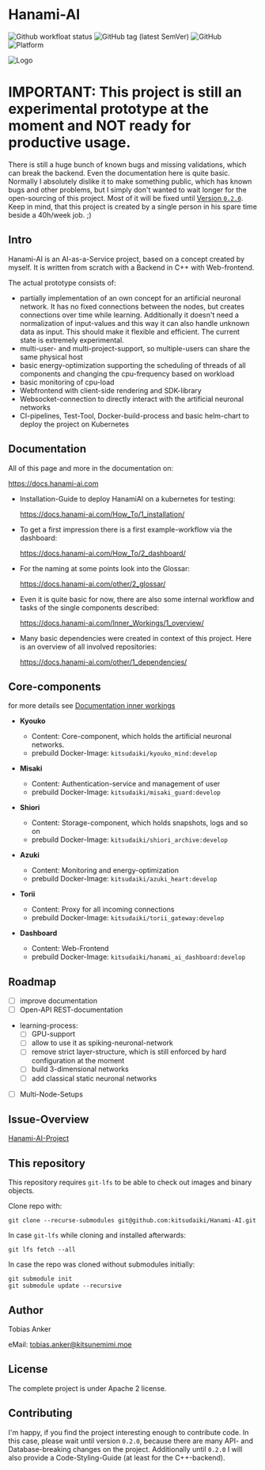 # Hanami-AI

![Github workfloat status](https://img.shields.io/github/actions/workflow/status/kitsudaiki/Hanami-AI/build_test.yml?branch=develop&style=flat-square&label=build%20and%20test)
![GitHub tag (latest SemVer)](https://img.shields.io/github/v/tag/kitsudaiki/Hanami-AI?label=version&style=flat-square)
![GitHub](https://img.shields.io/github/license/kitsudaiki/Hanami-AI?style=flat-square)
![Platform](https://img.shields.io/badge/platform-Linux--x64-lightgrey?style=flat-square)

![Logo](assets/hanami-logo-with-text.png)

# **IMPORTANT: This project is still an experimental prototype at the moment and NOT ready for productive usage.** 

There is still a huge bunch of known bugs and missing validations, which can break the backend. Even the documentation here is quite basic. Normally I absolutely dislike it to make something public, which has known bugs and other problems, but I simply don't wanted to wait longer for the open-sourcing of this project. Most of it will be fixed until [Version `0.2.0`](/#roadmap). Keep in mind, that this project is created by a single person in his spare time beside a 40h/week job. ;)

## Intro

Hanami-AI is an AI-as-a-Service project, based on a concept created by myself. It is written from scratch with a Backend in C++ with Web-frontend.

The actual prototype consists of:

- partially implementation of an own concept for an artificial neuronal network. It has no fixed connections between the nodes, but creates connections over time while learning. Additionally it doesn't need a normalization of input-values and this way it can also handle unknown data as input. This should make it flexible and efficient. The current state is extremely experimental.
- multi-user- and multi-project-support, so multiple-users can share the same physical host
- basic energy-optimization supporting the scheduling of threads of all components and changing the cpu-frequency based on workload
- basic monitoring of cpu-load
- Webfrontend with client-side rendering and SDK-library
- Websocket-connection to directly interact with the artificial neuronal networks
- CI-pipelines, Test-Tool, Docker-build-process and basic helm-chart to deploy the project on Kubernetes

## Documentation

All of this page and more in the documentation on: 

https://docs.hanami-ai.com

- Installation-Guide to deploy HanamiAI on a kubernetes for testing:

    https://docs.hanami-ai.com/How_To/1_installation/

- To get a first impression there is a first example-workflow via the dashboard:

    https://docs.hanami-ai.com/How_To/2_dashboard/

- For the naming at some points look into the Glossar:

    https://docs.hanami-ai.com/other/2_glossar/

- Even it is quite basic for now, there are also some internal workflow and tasks of the single components described:

    https://docs.hanami-ai.com/Inner_Workings/1_overview/

- Many basic dependencies were created in context of this project. Here is an overview of all involved repositories:

    https://docs.hanami-ai.com/other/1_dependencies/

## Core-components

for more details see [Documentation inner workings](/Inner_Workings/1_overview/)

- **Kyouko**
    - Content: Core-component, which holds the artificial neuronal networks.
    - prebuild Docker-Image: `kitsudaiki/kyouko_mind:develop`

- **Misaki**
    - Content: Authentication-service and management of user
    - prebuild Docker-Image: `kitsudaiki/misaki_guard:develop`

- **Shiori**
    - Content: Storage-component, which holds snapshots, logs and so on
    - prebuild Docker-Image: `kitsudaiki/shiori_archive:develop`

- **Azuki**
    - Content: Monitoring and energy-optimization
    - prebuild Docker-Image: `kitsudaiki/azuki_heart:develop`

- **Torii**
    - Content: Proxy for all incoming connections
    - prebuild Docker-Image: `kitsudaiki/torii_gateway:develop`

- **Dashboard**
    - Content: Web-Frontend
    - prebuild Docker-Image: `kitsudaiki/hanami_ai_dashboard:develop`

## Roadmap

- [ ] improve documentation
- [ ] Open-API REST-documentation

- learning-process:
    - [ ] GPU-support
    - [ ] allow to use it as spiking-neuronal-network
    - [ ] remove strict layer-structure, which is still enforced by hard configuration at the moment
    - [ ] build 3-dimensional networks
    - [ ] add classical static neuronal networks

- [ ] Multi-Node-Setups

## Issue-Overview

[Hanami-AI-Project](https://github.com/users/kitsudaiki/projects/9/views/4)

## This repository

This repository requires `git-lfs` to be able to check out images and binary objects.

Clone repo with:

```
git clone --recurse-submodules git@github.com:kitsudaiki/Hanami-AI.git
```

In case `git-lfs` while cloning and installed afterwards:

```
git lfs fetch --all
```

In case the repo was cloned without submodules initially:

```
git submodule init
git submodule update --recursive
```


## Author

Tobias Anker

eMail: tobias.anker@kitsunemimi.moe

## License

The complete project is under Apache 2 license.

## Contributing

I'm happy, if you find the project interesting enough to contribute code. In this case, please wait until version `0.2.0`, because there are many API- and Database-breaking changes on the project. Additionally until `0.2.0` I will also provide a Code-Styling-Guide (at least for the C++-backend).
